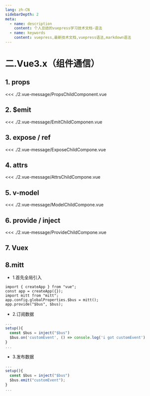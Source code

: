 ```yaml
---
lang: zh-CN
sidebarDepth: 2
meta:
  - name: description
    content: 个人总结的vuepress学习技术文档-语法
  - name: keywords
    content: vuepress,最新技术文档,vuepress语法,markdown语法
---
```


# 二.Vue3.x（组件通信）

## 1. props

<demo src="./2.vue-message/Props.vue"></demo>

<<< ./2.vue-message/PropsChildComponent.vue

## 2. $emit

<demo src="./2.vue-message/Emit.vue"></demo>

<<< ./2.vue-message/EmitChildComponen.vue

## 3. expose / ref

<demo src="./2.vue-message/Expose.vue"></demo>

<<< ./2.vue-message/ExposeChildCompone.vue

## 4. attrs

<demo src="./2.vue-message/Attrs.vue"></demo>
<<< ./2.vue-message/AttrsChildCompone.vue

## 5. v-model

<demo src="./2.vue-message/Model.vue"></demo>
<<< ./2.vue-message/ModelChildCompone.vue

## 6. provide / inject

<demo src="./2.vue-message/Provide.vue"></demo>
<<< ./2.vue-message/ProvideChildCompone.vue

## 7. Vuex

## 8.mitt

- 1.首先全局引入

```js{4,5}
import { createApp } from "vue";
const app = createApp({});
import mitt from "mitt";
app.config.globalProperties.$bus = mitt();
app.provide("$bus", $bus);
```

- 2.订阅数据

```js
...
setup(){
  const $bus = inject("$bus")
  $bus.on('customEvent', () => console.log('i got customEvent')
}
...
```

- 3.发布数据

```js
...
setup(){
  const $bus = inject("$bus")
  $bus.emit("customEvent");
}
...
```
